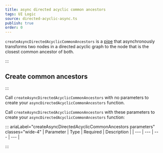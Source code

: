 ```yaml
---
title: async directed acyclic common ancestors
tags: UI Logic
source: directed-acyclic-async.ts
publish: true
order: 0
---
```


`createAsyncDirectedAcyclicCommonAncestors` is a [pipe](/docs/logic/pipes-overview) that asynchronously transforms two nodes in a directed acyclic graph to the node that is the closest common ancestor of both.


:::
## Create common ancestors
:::

Call `createAsyncDirectedAcyclicCommonAncestors` with no parameters to create your `asyncDirectedAcyclicCommonAncestors` function.

Call `createAsyncDirectedAcyclicCommonAncestors` with these parameters to create your `asyncDirectedAcyclicCommonAncestors` function:

::: ariaLabel="createAsyncDirectedAcyclicCommonAncestors parameters" classes="wide-4"
| Parameter | Type | Required | Description |
| --- | --- | --- | --- |

:::

